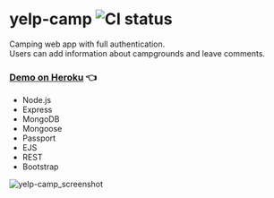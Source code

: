 # yelp-camp ![CI status](https://img.shields.io/badge/top%20language-Javascript-yellow.svg)

Camping web app with full authentication.<br>
Users can add information about campgrounds and leave comments.

### [Demo on Heroku](https://salty-meadow-83173.herokuapp.com) :point_left:

- Node.js
- Express
- MongoDB
- Mongoose
- Passport
- EJS
- REST
- Bootstrap

![yelp-camp_screenshot](https://user-images.githubusercontent.com/34710484/39088403-952d8a72-45ca-11e8-93e3-7eb7050a73be.jpg)
